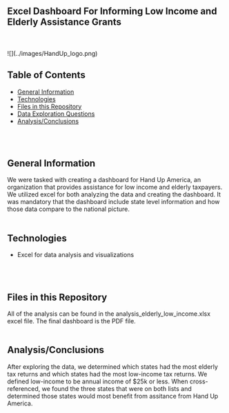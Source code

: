 ## Excel Dashboard For Informing Low Income and Elderly Assistance Grants
<br>
<br>
![](../images/HandUp_logo.png)

## Table of Contents
* [General Information](#general-information)
* [Technologies](#technologies)
* [Files in this Repository](#files)
* [Data Exploration Questions](#data)
* [Analysis/Conclusions](#analysis)
<br>
<br>

## <a name="general-information"></a>General Information
We were tasked with creating a dashboard for Hand Up America, an organization that provides assistance for low income and elderly taxpayers.  We utilized excel for both analyzing the data and creating the dashboard.  It was mandatory that the dashboard include state level information and how those data compare to the national picture. 
<br>
<br>

## <a name="technologies"></a>Technologies
* Excel for data analysis and visualizations
<br>
<br>

## <a name="files"></a>Files in this Repository
All of the analysis can be found in the analysis_elderly_low_income.xlsx excel file.
The final dashboard is the PDF file.
<br>
<br>

## <a name="analysis"></a>Analysis/Conclusions
After exploring the data, we determined which states had the most elderly tax returns and which states had the most low-income tax returns.  We defined low-income to be annual income of $25k or less.  When cross-referenced, we found the three states that were on both lists and determined those states would most benefit from assitance from Hand Up America.

